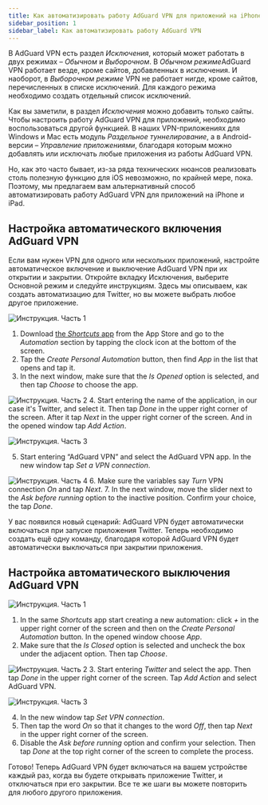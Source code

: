 ```yaml
---
title: Как автоматизировать работу AdGuard VPN для приложений на iPhone и iPad
sidebar_position: 1
sidebar_label: Как автоматизировать работу AdGuard VPN
---
```


В AdGuard VPN есть раздел *Исключения*, который может работать в двух режимах – *Обычном* и *Выборочном*. В *Обычном режиме*AdGuard VPN работает везде, кроме сайтов, добавленных в исключения. И наоборот, в *Выборочном режиме* VPN не работает нигде, кроме сайтов, перечисленных в списке исключений. Для каждого режима необходимо создать отдельный список исключений.

Как вы заметили, в раздел *Исключения* можно добавить только сайты. Чтобы настроить работу AdGuard VPN для приложений, необходимо воспользоваться другой функцией. В наших VPN-приложениях для Windows и Mac есть модуль *Раздельное туннелирование*, а в Android-версии – *Управление приложениями*, благодаря которым можно добавлять или исключать любые приложения из работы AdGuard VPN.

Но, как это часто бывает, из-за ряда технических нюансов реализовать столь полезную функцию для iOS невозможно, по крайней мере, пока. Поэтому, мы предлагаем вам альтернативный способ автоматизировать работу AdGuard VPN для приложений на iPhone и iPad.

## Настройка автоматического включения AdGuard VPN

Если вам нужен VPN для одного или нескольких приложений, настройте автоматическое включение и выключение AdGuard VPN при их открытии и закрытии. Откройте вкладку Исключения, выберите Основной режим и следуйте инструкциям. Здесь мы описываем, как создать автоматизацию для Twitter, но вы можете выбрать любое другое приложение.

![Инструкция. Часть 1](https://cdn.adguard.com/public/Adguard/Blog/VPNauto/vpn_on1_ru.jpg)
1. Download [the *Shortcuts* app](https://apps.apple.com/us/app/shortcuts/id915249334) from the App Store and go to the *Automation* section by tapping the clock icon at the bottom of the screen.
2. Tap the *Create Personal Automation* button, then find *App* in the list that opens and tap it.
3. In the next window, make sure that the *Is Opened* option is selected, and then tap *Choose* to choose the app.

![Инструкция. Часть 2](https://cdn.adguard.com/public/Adguard/Blog/VPNauto/vpn_on2_ru.jpg)
4. Start entering the name of the application, in our case it's Twitter, and select it. Then tap *Done* in the upper right corner of the screen. After it tap *Next* in the upper right corner of the screen. And in the opened window tap *Add Action*.

![Инструкция. Часть 3](https://cdn.adguard.com/public/Adguard/Blog/VPNauto/vpn_on3_ru.jpg)

5. Start entering “AdGuard VPN” and select the AdGuard VPN app. In the new window tap *Set a VPN connection*.

![Инструкция. Часть 4](https://cdn.adguard.com/public/Adguard/Blog/VPNauto/vpn_on4_ru.jpg)
6. Make sure the variables say *Turn* VPN connection *On* and tap *Next*.
7. In the next window, move the slider next to the *Ask before running* option to the inactive position. Confirm your choice, the tap *Done*.

У вас появился новый сценарий: AdGuard VPN будет автоматически включаться при запуске приложения Twitter. Теперь необходимо создать ещё одну команду, благодаря которой AdGuard VPN будет автоматически выключаться при закрытии приложения.

## Настройка автоматического выключения AdGuard VPN

![Инструкция. Часть 1](https://cdn.adguard.com/public/Adguard/Blog/VPNauto/vpn_off1_ru.jpg)
1. In the same *Shortcuts* app start creating a new automation: click *+* in the upper right corner of the screen and then on the *Create Personal Automation* button. In the opened window choose *App*.
2. Make sure that the *Is Closed* option is selected and uncheck the box under the adjacent option. Then tap *Choose*.

![Инструкция. Часть 2](https://cdn.adguard.com/public/Adguard/Blog/VPNauto/vpn_off2_ru.jpg)
3. Start entering *Twitter* and select the app. Then tap *Done* in the upper right corner of the screen. Tap *Add Action* and select AdGuard VPN.

![Инструкция. Часть 3](https://cdn.adguard.com/public/Adguard/Blog/VPNauto/vpn_off3_ru.jpg)

4. In the new window tap *Set VPN connection*.
5. Then tap the word *On* so that it changes to the word *Off*, then tap *Next* in the upper right corner of the screen.
6. Disable the *Ask before running* option and confirm your selection. Then tap *Done* at the top right corner of the screen to complete the process.

Готово! Теперь AdGuard VPN будет включаться на вашем устройстве каждый раз, когда вы будете открывать приложение Twitter, и отключаться при его закрытии. Все те же шаги вы можете повторить для любого другого приложения. 